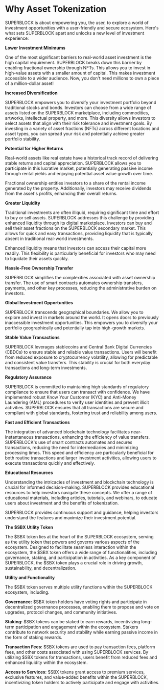 # Why Asset Tokenization

SUPERBLOCK is about empowering you, the user, to explore a world of investment opportunities with a user-friendly and secure ecosystem. Here's what sets SUPERBLOCK apart and unlocks a new level of investment experience:

**Lower Investment Minimums**

One of the most significant barriers to real-world asset investment is the high capital requirement. SUPERBLOCK breaks down this barrier by enabling fractional ownership through NFTs. This allows you to invest in high-value assets with a smaller amount of capital. This makes investment accessible to a wider audience. Now, you don't need millions to own a piece of a million-dollar asset!

**Increased Diversification**

SUPERBLOCK empowers you to diversify your investment portfolio beyond traditional stocks and bonds. Investors can choose from a wide range of assets listed on the SUPERBLOCK marketplace, including commodities, artworks, intellectual property, and more. This diversity allows investors to select assets that align with their risk tolerance and investment goals. By investing in a variety of asset fractions (NFTs) across different locations and asset types, you can spread your risk and potentially achieve greater portfolio stability.

**Potential for Higher Returns**

Real-world assets like real estate have a historical track record of delivering stable returns and capital appreciation. SUPERBLOCK allows you to participate in this lucrative market, potentially generating passive income through rental yields and enjoying potential asset value growth over time.

Fractional ownership entitles investors to a share of the rental income generated by the property. Additionally, investors may receive dividends from the asset's profits, enhancing their overall returns.

**Greater Liquidity**

Traditional investments are often illiquid, requiring significant time and effort to buy or sell assets. SUPERBLOCK addresses this challenge by providing enhanced liquidity through its digital marketplace. Investors can buy and sell their asset fractions on the SUPERBLOCK secondary market. This allows for quick and easy transactions, providing liquidity that is typically absent in traditional real-world investments.

Enhanced liquidity means that investors can access their capital more readily. This flexibility is particularly beneficial for investors who may need to liquidate their assets quickly.

**Hassle-Free Ownership Transfer**

SUPERBLOCK simplifies the complexities associated with asset ownership transfer. The use of smart contracts automates ownership transfers, payments, and other key processes, reducing the administrative burden on investors.

**Global Investment Opportunities**

SUPERBLOCK transcends geographical boundaries. We allow you to explore and invest in markets around the world. It opens doors to previously inaccessible investment opportunities. This empowers you to diversify your portfolio geographically and potentially tap into high-growth markets.

**Stable Value Transactions**

SUPERBLOCK leverages stablecoins and Central Bank Digital Currencies (CBDCs) to ensure stable and reliable value transactions. Users will benefit from reduced exposure to cryptocurrency volatility, allowing for predictable and consistent value transfers. This stability is crucial for both everyday transactions and long-term investments.

**Regulatory Assurance**

SUPERBLOCK is committed to maintaining high standards of regulatory compliance to ensure that users can transact with confidence. We have implemented robust Know Your Customer (KYC) and Anti-Money Laundering (AML) procedures to verify user identities and prevent illicit activities. SUPERBLOCK ensures that all transactions are secure and compliant with global standards, fostering trust and reliability among users.

**Fast and Efficient Transactions**

The integration of advanced blockchain technology facilitates near-instantaneous transactions, enhancing the efficiency of value transfers. SUPERBLOCK's use of smart contracts automates and secures transactions, reducing the need for intermediaries and minimizing processing times. This speed and efficiency are particularly beneficial for both routine transactions and larger investment activities, allowing users to execute transactions quickly and effectively.

**Educational Resources**

Understanding the intricacies of investment and blockchain technology is crucial for informed decision-making. SUPERBLOCK provides educational resources to help investors navigate these concepts. We offer a range of educational materials, including articles, tutorials, and webinars, to educate users about investment and the benefits of tokenization.

SUPERBLOCK provides continuous support and guidance, helping investors understand the features and maximize their investment potential.

**The $SBX Utility Token**

The $SBX token lies at the heart of the SUPERBLOCK ecosystem, serving as the utility token that powers and governs various aspects of the ecosystem. Designed to facilitate seamless interaction within the ecosystem, the $SBX token offers a wide range of functionalities, including governance, staking, and participation in activities. As a key component of SUPERBLOCK, the $SBX token plays a crucial role in driving growth, sustainability, and decentralization.

**Utility and Functionality**

The $SBX token serves multiple utility functions within the SUPERBLOCK ecosystem, including.

**Governance:** $SBX token holders have voting rights and participate in decentralized governance processes, enabling them to propose and vote on upgrades, protocol changes, and community initiatives.

**Staking:** $SBX tokens can be staked to earn rewards, incentivizing long-term participation and engagement within the ecosystem. Stakers contribute to network security and stability while earning passive income in the form of staking rewards.

**Transaction Fees:** $SBX tokens are used to pay transaction fees, platform fees, and other costs associated with using SUPERBLOCK services. By utilizing $SBX tokens for transactions, users benefit from reduced fees and enhanced liquidity within the ecosystem.

**Access to Services:** $SBX tokens grant access to premium services, exclusive features, and value-added benefits within the SUPERBLOCK, incentivizing token holders to actively participate and engage with activities.
